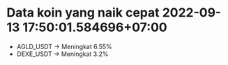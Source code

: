 # Data koin yang naik cepat 2022-09-13 17:50:01.584696+07:00

* AGLD_USDT -> Meningkat 6.55%
* DEXE_USDT -> Meningkat 3.2%
